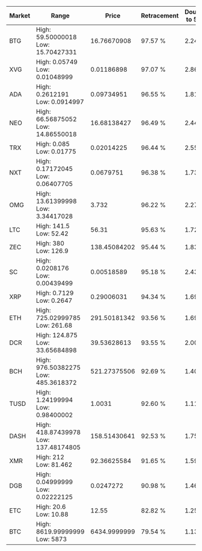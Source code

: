 | Market | Range | Price| Retracement | Doubles to 50% |
| --- | --- | --- | --- | --- |
| BTG | High: 59.50000018<br />Low: 15.70427331 | 16.76670908 | 97.57 % | 2.24 |
| XVG | High: 0.05749<br />Low: 0.01048999 | 0.01186898 | 97.07 % | 2.86 |
| ADA | High: 0.2612191<br />Low: 0.0914997 | 0.09734951 | 96.55 % | 1.81 |
| NEO | High: 66.56875052<br />Low: 14.86550018 | 16.68138427 | 96.49 % | 2.44 |
| TRX | High: 0.085<br />Low: 0.01775 | 0.02014225 | 96.44 % | 2.55 |
| NXT | High: 0.17172045<br />Low: 0.06407705 | 0.0679751 | 96.38 % | 1.73 |
| OMG | High: 13.61399998<br />Low: 3.34417028 | 3.732 | 96.22 % | 2.27 |
| LTC | High: 141.5<br />Low: 52.42 | 56.31 | 95.63 % | 1.72 |
| ZEC | High: 380<br />Low: 126.9 | 138.45084202 | 95.44 % | 1.83 |
| SC | High: 0.0208176<br />Low: 0.00439499 | 0.00518589 | 95.18 % | 2.43 |
| XRP | High: 0.7129<br />Low: 0.2647 | 0.29006031 | 94.34 % | 1.69 |
| ETH | High: 725.02999785<br />Low: 261.68 | 291.50181342 | 93.56 % | 1.69 |
| DCR | High: 124.875<br />Low: 33.65684898 | 39.53628613 | 93.55 % | 2.00 |
| BCH | High: 976.50382275<br />Low: 485.3618372 | 521.27375506 | 92.69 % | 1.40 |
| TUSD | High: 1.24199994<br />Low: 0.98400002 | 1.0031 | 92.60 % | 1.11 |
| DASH | High: 418.87439978<br />Low: 137.48174805 | 158.51430641 | 92.53 % | 1.75 |
| XMR | High: 212<br />Low: 81.462 | 92.36625584 | 91.65 % | 1.59 |
| DGB | High: 0.04999999<br />Low: 0.02222125 | 0.0247272 | 90.98 % | 1.46 |
| ETC | High: 20.6<br />Low: 10.88 | 12.55 | 82.82 % | 1.25 |
| BTC | High: 8619.99999999<br />Low: 5873 | 6434.9999999 | 79.54 % | 1.13 |
